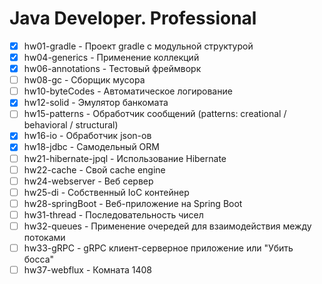 # Java Developer. Professional
- [x] hw01-gradle - Проект gradle с модульной структурой
- [x] hw04-generics - Применение коллекций
- [x] hw06-annotations - Тестовый фреймворк
- [ ] hw08-gc - Сборщик мусора
- [ ] hw10-byteCodes - Автоматическое логирование
- [x] hw12-solid - Эмулятор банкомата
- [ ] hw15-patterns - Обработчик сообщений (patterns: creational / behavioral / structural)
- [x] hw16-io - Обработчик json-ов
- [x] hw18-jdbc - Самодельный ORM
- [ ] hw21-hibernate-jpql - Использование Hibernate
- [ ] hw22-cache - Свой cache engine
- [ ] hw24-webserver - Веб сервер
- [ ] hw25-di - Собственный IoC контейнер
- [ ] hw28-springBoot - Веб-приложение на Spring Boot
- [ ] hw31-thread - Последовательность чисел
- [ ] hw32-queues - Применение очередей для взаимодействия между потоками
- [ ] hw33-gRPC - gRPC клиент-серверное приложение или "Убить босса"
- [ ] hw37-webflux - Комната 1408
